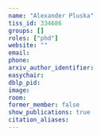 ```yaml
---
name: "Alexander Pluska"
tiss_id: 334686
groups: []
roles: ["phd"]
website: ""
email:
phone:
arxiv_author_identifier:
easychair:
dblp_pid:
image:
room:
former_member: false
show_publications: true
citation_aliases:
---
```


<!--
Your custom content goes here.
-->